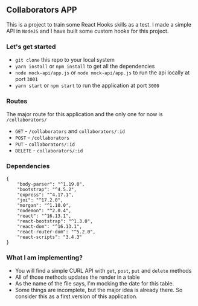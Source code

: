 ## Collaborators APP

This is a project to train some React Hooks skills as a test. I made a simple API in `NodeJS` and I have built some custom hooks for this project.

### Let's get started
- `git clone` this repo to your local system
- `yarn install` or `npm install` to get all the dependencies
- `node mock-api/app.js` or `node mock-api/app.js` to run the api locally at port `3001`
- `yarn start` or `npm start` to run the application at port `3000`

### Routes
The major route for this application and the only one for now is `/collaborators/`
- `GET` - `/collaborators` and `collaborators/:id`
- `POST` - `/collaborators`
- `PUT` - `collaborators/:id`
- `DELETE` - `collaborators/:id`

### Dependencies
```
{
    "body-parser": "^1.19.0",
    "bootstrap": "^4.5.2",
    "express": "^4.17.1",
    "joi": "^17.2.0",
    "morgan": "^1.10.0",
    "nodemon": "^2.0.4",
    "react": "^16.13.1",
    "react-bootstrap": "^1.3.0",
    "react-dom": "^16.13.1",
    "react-router-dom": "^5.2.0",
    "react-scripts": "3.4.3"
}
```

### What I am implementing?
- You will find a simple CURL API with `get`, `post`, `put` and `delete` methods
- All of those methods updates the render in a table
- As the name of the file says, I'm mocking the date for this table.
- Some things are incomplete, but the major idea is already there. So consider this as a first version of this application.


